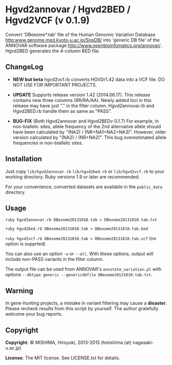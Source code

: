 # Hgvd2annovar / Hgvd2BED / Hgvd2VCF (v 0.1.9)

Convert 'DBexome*.tab' file of the Human Genomic Variation Database <http:www.genome.med.kyoto-u.ac.jp/SnpDB/> into 'generic DB file' of the ANNOVAR software package <http://www.openbioinfomatics.org/annovar/> . Hgvd2BED generates the 4-column BED file.

## ChangeLog
* **NEW but beta** hgvd2vcf.rb converts HGVDr1.42 data into a VCF file. DO NOT USE FOR IMPORTANT PROJECTS. 
* **UPDATE** Supports release version 1.42 (2014.06.17). This release contains new three columns (RR/RA/AA). Newly added loci in this release may have just "." in the filter column. Hgvd2annovar.rb and Hgvd2BED.rb handle them as same as "PASS". 

* **BUG-FIX** (Both Hgvd2annovar and Hgvd2BEDv 0.1.7) For example, in non-biallelic sites, allele frequency of the 2nd alternative allele should have been calculated by "(NA2) / (NR+NA1+NA2+NA3)". However, older version calculated by "(NA2) / (NR+NA2)". This bug overestimated allele frequencies in non-biallelic sites.

## Installation

Just copy `lib/hgvd2annovar.rb` `lib/hgvd2bed.rb` or `lib/hgvd2vcf.rb` to your working directory. Ruby versions 1.9 or later are recommended. 

For your convenience, converted datasets are available in the `public_data` directory.

## Usage

`ruby hgvd2annovar.rb DBexome20131010.tab > DBexome20131010.tab.txt`

`ruby hgvd2bed.rb DBexome20131010.tab > DBexome20131010.tab.bed`

`ruby hgvd2vcf.rb DBexome20131010.tab > DBexome20131010.tab.vcf` (no option is supprted)

You can also use an option `-a` or `--all`. With these options, output will include non-PASS variants in the filter column.

The output file can be used from ANNOVAR's `annotate_variation.pl` with options `--dbtype generic --genericdbfile DBexome20131010.tab.txt`.

## Warning
In gene-hunting projects, a mistake in variant filtering may cause a **disaster**. Please recheck results from this script by yourself. The author gratefully welcome your bug reports.

## Copyright
**Copyright**: &copy; MISHIMA, Hiroyuki, 2013-2015 (hmishima (at) nagasaki-u.ac.jp)

**License**: The MIT license. See LICENSE.txt for details.

